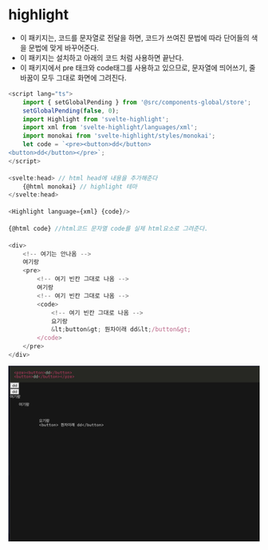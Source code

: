 # highlight
- 이 패키지는, 코드를 문자열로 전달을 하면, 코드가 쓰여진 문법에 따라 단어들의 색을 문법에 맞게 바꾸어준다.
- 이 패키지는 설치하고 아래의 코드 처럼 사용하면 끝난다.
- 이 패키지에서 pre 태크와 code태그를 사용하고 있으므로, 문자열에 띄어쓰기, 줄바꿈이 모두 그대로 화면에 그려진다.
```ts
<script lang="ts">
	import { setGlobalPending } from '@src/components-global/store';
	setGlobalPending(false, 0);
	import Highlight from 'svelte-highlight';
	import xml from 'svelte-highlight/languages/xml';
	import monokai from 'svelte-highlight/styles/monokai';
	let code = `<pre><button>dd</button>
<button>dd</button></pre>`;
</script>

<svelte:head> // html head에 내용을 추가해준다
	{@html monokai} // highlight 테마
</svelte:head>

<Highlight language={xml} {code}/>

{@html code} //html코드 문자열 code를 실제 html요소로 그려준다.

<div>
	<!-- 여기는 안나옴 -->
	여기랑
	<pre>
        <!-- 여기 빈칸 그대로 나옴 -->
        여기랑
        <!-- 여기 빈칸 그대로 나옴 -->
        <code>
            <!-- 여기 빈칸 그대로 나옴 -->
            요기랑 
            &lt;button&gt; 뭔차이래 dd&lt;/button&gt;
        </code>
    </pre>
</div>

```

![출력결과](./highlight.png)